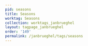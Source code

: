 ```yaml
---
pid: seasons
title: Seasons
worktag: Seasons
collection: worktags_janbrueghel
layout: tagpage_janbrueghel
order: '149'
permalink: /janbrueghel/tags/seasons
---
```

